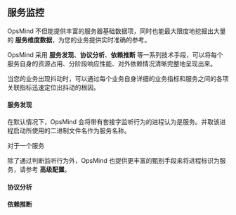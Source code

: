 ## 服务监控

OpsMind 不但能提供丰富的服务器基础数据项，同时也能最大限度地挖掘出大量的 **服务维度数据**，为您的业务提供实时准确的参考。

OpsMind 采用 **服务发现**、**协议分析**、**依赖推断** 等一系列技术手段，可以将每个服务自身的资源占用、分阶段响应性能、对外依赖情况清晰完整地呈现出来。

当您的业务出现抖动时，可以通过每个业务自身详细的业务指标和服务之间的各项关联指标迅速定位出抖动的根因。




#### 服务发现

在默认情况下，OpsMind 会将带有套接字监听行为的进程认为是服务。并取该进程启动所使用的二进制文件名作为服务名称。

对于一个服务

除了通过判断监听行为外，OpsMind 也提供更丰富的甄别手段来将进程标识为服务，请参考 **高级配置**。


#### 协议分析


#### 依赖推断

